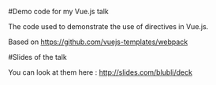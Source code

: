 #Demo code for my Vue.js talk

The code used to demonstrate the use of directives in Vue.js.

Based on https://github.com/vuejs-templates/webpack 

#Slides of the talk

You can look at them here : http://slides.com/blubli/deck
